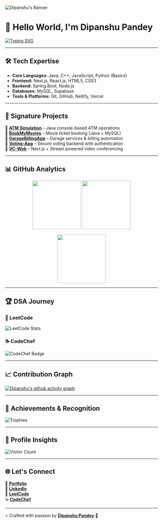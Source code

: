 ![Dipanshu's Banner](https://capsule-render.vercel.app/api?type=waving&color=0:FF5F6D,100:FFC371&height=250&section=header&text=Dipanshu%20Pandey%20🚀&fontSize=55&fontColor=ffffff&animation=fadeIn&fontAlignY=38)

# 👋 Hello World, I'm Dipanshu Pandey  

[![Typing SVG](https://readme-typing-svg.herokuapp.com?font=Fira+Code&weight=600&size=28&pause=1000&color=FF5F6D&center=true&vCenter=true&width=900&lines=🚀+Java+Developer;💻+Full+Stack+Enthusiast;🔗+API+Architect;🎯+Problem+Solver;🌍+Tech+Explorer)](https://git.io/typing-svg)

---

## 🛠️ Tech Expertise  

- **Core Languages:** Java, C++, JavaScript, Python (Basics)  
- **Frontend:** Next.js, React.js, HTML5, CSS3  
- **Backend:** Spring Boot, Node.js  
- **Databases:** MySQL, Supabase  
- **Tools & Platforms:** Git, GitHub, Netlify, Vercel  

---

## 🚀 Signature Projects  

🔹 [**ATM Simulation**](https://github.com/Dipk2003/atm-stimulation) – Java console-based ATM operations  
🔹 [**BookMyMovies**](https://github.com/Dipk2003/BookMyMovies) – Movie ticket booking (Java + MySQL)  
🔹 [**GarageBillingApp**](https://github.com/Dipk2003/GarageBillingApp) – Garage services & billing automation  
🔹 [**Voting-App**](https://github.com/Dipk2003/Voting-App) – Secure voting backend with authentication  
🔹 [**VC-Web**](https://github.com/Dipk2003/vc-web) – Next.js + Stream powered video conferencing  

---

## 📊 GitHub Analytics  

<p align="center">
  <img src="https://github-readme-stats.vercel.app/api?username=Dipk2003&show_icons=true&theme=radical" height="160" />
  <img src="https://github-readme-stats.vercel.app/api/top-langs/?username=Dipk2003&layout=compact&theme=radical" height="160" />
</p>

<p align="center">
  <img src="https://github-readme-streak-stats.herokuapp.com/?user=Dipk2003&theme=radical" height="160" />
</p>

---

## 🏆 DSA Journey  

### 📘 LeetCode  
![LeetCode Stats](https://leetcard.jacoblin.cool/Dipk2003?theme=dark&font=Nunito&ext=activity)  

### ☕ CodeChef  
![CodeChef Badge](https://cp-logo.vercel.app/codechef/pandeydk82)  

---

## 📈 Contribution Graph  

[![Dipanshu's github activity graph](https://github-readme-activity-graph.vercel.app/graph?username=Dipk2003&theme=react-dark)](https://github.com/Dipk2003)  

---

## 🏅 Achievements & Recognition  

![Trophies](https://github-profile-trophy.vercel.app/?username=Dipk2003&theme=radical&no-frame=false&no-bg=true&margin-w=15)  

---

## 👀 Profile Insights  

![Visitor Count](https://komarev.com/ghpvc/?username=Dipk2003&label=Profile%20Views&color=blue&style=flat)  

---

## 🌐 Let's Connect  

🔗 [**Portfolio**](https://dipanshu03.netlify.app/)  
💼 [**LinkedIn**](https://www.linkedin.com/in/dipanshu-kr-pandey)  
📘 [**LeetCode**](https://leetcode.com/u/Dipk2003/)  
☕ [**CodeChef**](https://www.codechef.com/users/pandeydk82)  

---

⭐ Crafted with passion by [**Dipanshu Pandey**](https://github.com/Dipk2003) 🚀
